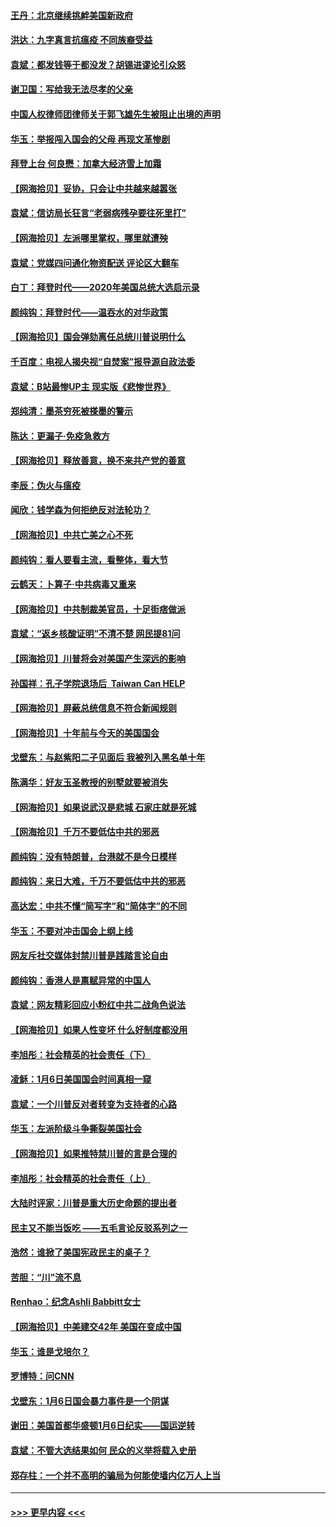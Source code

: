 #### [王丹：北京继续挑衅美国新政府](../pages/nsc993/n12722456.md?t=02010251) 
#### [洪达：九字真言抗瘟疫 不同族裔受益](../pages/nsc993/n12722448.md?t=02010251) 
#### [袁斌：都发钱等于都没发？胡锡进谬论引众怒](../pages/nsc993/n12722393.md?t=02010251) 
#### [谢卫国：写给我无法尽孝的父亲](../pages/nsc993/n12720325.md?t=02010251) 
#### [中国人权律师团律师关于郭飞雄先生被阻止出境的声明](../pages/nsc993/n12720203.md?t=02010251) 
#### [华玉：举报闯入国会的父母 再现文革惨剧](../pages/nsc993/n12719070.md?t=02010251) 
#### [拜登上台 何良懋：加拿大经济雪上加霜](../pages/nsc993/n12718943.md?t=02010251) 
#### [【网海拾贝】妥协，只会让中共越来越嚣张](../pages/nsc993/n12717392.md?t=02010251) 
#### [袁斌：信访局长狂言“老弱病残孕要往死里打”](../pages/nsc993/n12717343.md?t=02010251) 
#### [【网海拾贝】左派哪里掌权，哪里就遭殃](../pages/nsc993/n12715009.md?t=02010251) 
#### [袁斌：党媒四问通化物资配送 评论区大翻车](../pages/nsc993/n12714950.md?t=02010251) 
#### [白丁：拜登时代——2020年美国总统大选启示录](../pages/nsc993/n12714920.md?t=02010251) 
#### [颜纯钩：拜登时代——温吞水的对华政策](../pages/nsc993/n12713245.md?t=02010251) 
#### [【网海拾贝】国会弹劾离任总统川普说明什么](../pages/nsc993/n12712816.md?t=02010251) 
#### [千百度：电视人揭央视“自焚案”报导源自政法委](../pages/nsc993/n12709760.md?t=02010251) 
#### [袁斌：B站最惨UP主 现实版《悲惨世界》](../pages/nsc993/n12709686.md?t=02010251) 
#### [郑纯清：墨茶穷死被搽墨的警示](../pages/nsc993/n12709262.md?t=02010251) 
#### [陈达：更漏子·免疫急救方](../pages/nsc993/n12709244.md?t=02010251) 
#### [【网海拾贝】释放善意，换不来共产党的善意](../pages/nsc993/n12708361.md?t=02010251) 
#### [李辰：伪火与瘟疫](../pages/nsc993/n12707981.md?t=02010251) 
#### [闻欣：钱学森为何拒绝反对法轮功？](../pages/nsc993/n12707407.md?t=02010251) 
#### [【网海拾贝】中共亡美之心不死](../pages/nsc993/n12707621.md?t=02010251) 
#### [颜纯钩：看人要看主流，看整体，看大节](../pages/nsc993/n12707536.md?t=02010251) 
#### [云鹤天：卜算子‧中共病毒又重来](../pages/nsc993/n12707408.md?t=02010251) 
#### [【网海拾贝】中共制裁美官员，十足街痞做派](../pages/nsc993/n12705115.md?t=02010251) 
#### [袁斌：“返乡核酸证明”不清不楚 网民提81问](../pages/nsc993/n12704982.md?t=02010251) 
#### [【网海拾贝】川普将会对美国产生深远的影响](../pages/nsc993/n12703045.md?t=02010251) 
#### [孙国祥：孔子学院退场后  Taiwan Can HELP](../pages/nsc993/n12702430.md?t=02010251) 
#### [【网海拾贝】屏蔽总统信息不符合新闻规则](../pages/nsc993/n12699998.md?t=02010251) 
#### [【网海拾贝】十年前与今天的美国国会](../pages/nsc993/n12696993.md?t=02010251) 
#### [戈壁东：与赵紫阳二子见面后 我被列入黑名单十年](../pages/nsc993/n12696215.md?t=02010251) 
#### [陈满华：好友玉圣教授的别墅就要被消失](../pages/nsc993/n12695411.md?t=02010251) 
#### [【网海拾贝】如果说武汉是悲城 石家庄就是死城](../pages/nsc993/n12694589.md?t=02010251) 
#### [【网海拾贝】千万不要低估中共的邪恶](../pages/nsc993/n12692771.md?t=02010251) 
#### [颜纯钩：没有特朗普，台港就不是今日模样](../pages/nsc993/n12692678.md?t=02010251) 
#### [颜纯钩：来日大难，千万不要低估中共的邪恶](../pages/nsc993/n12692080.md?t=02010251) 
#### [高达宏：中共不懂“简写字”和“简体字”的不同](../pages/nsc993/n12692068.md?t=02010251) 
#### [华玉：不要对冲击国会上纲上线](../pages/nsc993/n12689948.md?t=02010251) 
#### [网友斥社交媒体封禁川普是践踏言论自由](../pages/nsc993/n12687482.md?t=02010251) 
#### [颜纯钩：香港人是禀赋异常的中国人](../pages/nsc993/n12685142.md?t=02010251) 
#### [袁斌：网友精彩回应小粉红中共二战角色说法](../pages/nsc993/n12684994.md?t=02010251) 
#### [【网海拾贝】如果人性变坏 什么好制度都没用](../pages/nsc993/n12683000.md?t=02010251) 
#### [李旭彤：社会精英的社会责任（下）](../pages/nsc993/n12680604.md?t=02010251) 
#### [凌稣：1月6日美国国会时间真相一窥](../pages/nsc993/n12682780.md?t=02010251) 
#### [袁斌：一个川普反对者转变为支持者的心路](../pages/nsc993/n12682700.md?t=02010251) 
#### [华玉：左派阶级斗争撕裂美国社会](../pages/nsc993/n12681226.md?t=02010251) 
#### [【网海拾贝】如果推特禁川普的言是合理的](../pages/nsc993/n12681232.md?t=02010251) 
#### [李旭彤：社会精英的社会责任（上）](../pages/nsc993/n12680501.md?t=02010251) 
#### [大陆时评家：川普是重大历史命题的提出者](../pages/nsc993/n12679904.md?t=02010251) 
#### [民主又不能当饭吃 ——五毛言论反驳系列之一](../pages/nsc993/n12679877.md?t=02010251) 
#### [浩然：谁掀了美国宪政民主的桌子？](../pages/nsc993/n12679850.md?t=02010251) 
#### [苦胆：“川”流不息](../pages/nsc993/n12678388.md?t=02010251) 
#### [Renhao：纪念Ashli Babbitt女士](../pages/nsc993/n12678359.md?t=02010251) 
#### [【网海拾贝】中美建交42年 美国在变成中国](../pages/nsc993/n12678324.md?t=02010251) 
#### [华玉：谁是戈培尔？](../pages/nsc993/n12677515.md?t=02010251) 
#### [罗博特：问CNN](../pages/nsc993/n12677172.md?t=02010251) 
#### [戈壁东：1月6日国会暴力事件是一个阴谋](../pages/nsc993/n12674639.md?t=02010251) 
#### [谢田：美国首都华盛顿1月6日纪实——国运逆转](../pages/nsc993/n12673190.md?t=02010251) 
#### [袁斌：不管大选结果如何 民众的义举将载入史册](../pages/nsc993/n12672787.md?t=02010251) 
#### [郑存柱：一个并不高明的骗局为何能使墙内亿万人上当](../pages/nsc993/n12671449.md?t=02010251) 

----
#### [ >>> 更早内容 <<< ](../indexes/nsc993-earlier.md)
